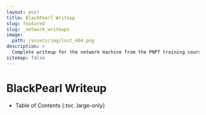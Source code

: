 ```yaml
---
layout: post
title: BlackPearl Writeup
slug: featured
slug: _network_writeups
image: 
  path: /assets/img/lost_404.png
description: >
  Complete writeup for the network machine from the PNPT training course.
sitemap: false
---
```


# BlackPearl Writeup

- Table of Contents
{:toc .large-only}